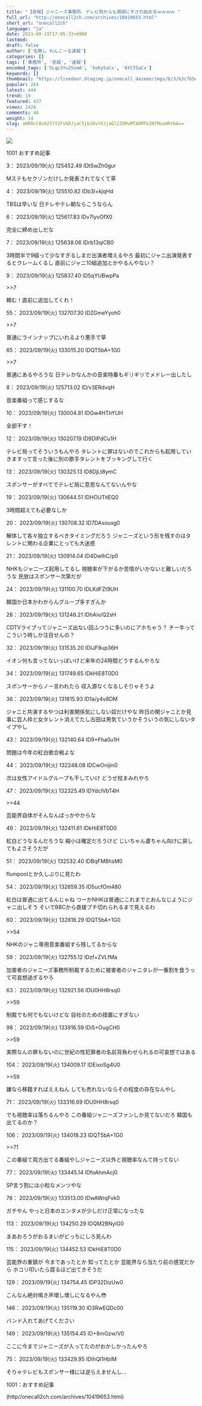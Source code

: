 ```yaml
---
title: "【悲報】ジャニーズ事務所、テレビ局からも順調に干され始めるｗｗｗｗ "
full_url: "http://onecall2ch.com/archives/10419653.html"
short_url: "onecall2ch"
language: "ja"
date: 2023-09-19T17:05:33+0900
lastmod: 
draft: false
author: ['名無し わんこーる速報']
categories: []
tags: ['事務所', '悲報', '速報']
encoded_tags: ['5LqL5YuZ5omA', '5oKy5aCx', '6YCf5aCx']
keywords: []
thumbnail: "https://livedoor.blogimg.jp/onecall_dazeee/imgs/b/3/b3c765ec.jpg"
popular: 264
latest: 444
trend: 19
featured: 437
views: 1424
comments: 44
weight: 14
slug: aHR0cC8vb25lY2FsbDJjaC5jb20vYXJjaGl2ZXMvMTA0MTk2NTMuaHRtbA==
---
```


![](https://livedoor.blogimg.jp/onecall_dazeee/imgs/b/3/b3c765ec.jpg)

<div> <p class='name2'> 1001 おすすめ記事</p> <p class='name2'>3： 2023/09/19(火) 125452.49 IDtSwZh0gur</p><p class='onecall'> Mステもセクゾンだけしか発表されてなくて草 </p> <p class='name2'>4： 2023/09/19(火) 125510.82 IDb3I+kjqHd</p><p class='onecall'><p> TBSは早いな 日テレやテレ朝ならこうならん </p></p> <p class='name2'>6： 2023/09/19(火) 125617.83 IDv7lyvOfX0</p><p class='onecall'> 完全に締め出しだな </p> <p class='name2'>7： 2023/09/19(火) 125638.06 IDrb13qiCB0</p><p class='onecall'> 3時間半で9組って少なすぎるしまだ出演者増えるやろ 最初にジャニ出演発表するとクレームくるし 直前にジャニ10組追加とかやるんやない？ </p> <p class='name2'>9： 2023/09/19(火) 125837.40 ID5qYUBwpPa</p><p class='onecall'> <p class='anchor'>>>7</p> 頼む！直前に追加してくれ！ </p> <p class='name2'>55： 2023/09/19(火) 132707.30 IDZGmeYyoh0</p><p class='onecall'> <p class='anchor'>>>7</p> 普通にラインナップにいれるより悪手で草 </p> <p class='name2'>65： 2023/09/19(火) 133015.20 IDQT5bA+1G0</p><p class='onecall'> <p class='anchor'>>>7</p> 普通にあるやろうな 日テレかなんかの音楽特番もギリギリでメドレー出したし </p> <p class='name2'>8： 2023/09/19(火) 125713.02 ID/v3ERdvqH</p><p class='onecall'> 音楽番組って感じするな </p> <p class='name2'>10： 2023/09/19(火) 130004.81 IDGw4HThYUH</p><p class='onecall'> 全部干す！ </p> <p class='name2'>12： 2023/09/19(火) 130207.19 ID9DIPdCu1H</p><p class='onecall'><p> テレビ局ってそういうもんやろ タレントに罪はないのでこれからも起用していきますって言った後に別の歌手タレントをブッキングして行く </p></p> <p class='name2'>13： 2023/09/19(火) 130325.13 ID8DjLt8ymC</p><p class='onecall'> スポンサーがすべてでテレビ局に意思なんてないんやな </p> <p class='name2'>19： 2023/09/19(火) 130644.51 IDHOUTitEQ0</p><p class='onecall'> 3時間超えても必要なしか </p> <p class='name2'>20： 2023/09/19(火) 130708.32 ID7DAxouxg0</p><p class='onecall'><p> 解体して各々独立するべきタイミングだろう ジャニーズという形を残すのはタレントに関わる企業にとっても大迷惑 </p></p> <p class='name2'>21： 2023/09/19(火) 130914.04 ID4DwlhC/p0</p><p class='onecall'> NHKもジャニーズ起用してるし 視聴率が下がるか苦情がいかないと難しいだろうな 民放はスポンサー次第だが </p> <p class='name2'>24： 2023/09/19(火) 131100.70 IDLKdFZt9UH</p><p class='onecall'> 韓国か日本かわからんグループ多すぎんか </p> <p class='name2'>28： 2023/09/19(火) 131248.21 IDhAiv/Q2sH</p><p class='onecall'> CDTVライブってジャニーズ出ない回ふつうに多いのにアホちゃう？ チー牛ってこういう時しか注目せんの？ </p> <p class='name2'>32： 2023/09/19(火) 131535.20 IDIJF9up36H</p><p class='onecall'><p> イオン何も言ってないっぽいけど来年の24時間どうするんやろな </p></p> <p class='name2'>34： 2023/09/19(火) 131749.65 IDkHiE8T0D0</p><p class='onecall'> スポンサーからノー言われたら 収入源なくなるしそりゃそうよ </p> <p class='name2'>36： 2023/09/19(火) 131815.93 ID1a/y4v8DM</p><p class='onecall'><p> ジャニと共演するやつは利害関係気にしない奴だけやな 昨日の関ジャニとか見事に芸人枠と女タレント消えてたし古田は男気ていうかそういうの気にしないタイプやし </p></p> <p class='name2'>43： 2023/09/19(火) 132140.64 ID9+Fha0u1H</p><p class='onecall'> 問題は今年の紅白歌合戦よな </p> <p class='name2'>44： 2023/09/19(火) 132248.08 IDCwOnijin0</p><p class='onecall'> 次は女性アイドルグループも干していけ どうせ枕まみれやろ </p> <p class='name2'>47： 2023/09/19(火) 132325.49 IDYdcIVbT4H</p><p class='onecall'> <p class='anchor'>>>44</p> 芸能界自体がそんなんばっかやからな </p> <p class='name2'>49： 2023/09/19(火) 132411.61 IDkHiE8T0D0</p><p class='onecall'> 紅白どうなるんだろうな 縮小は確定だろうけど じいちゃん婆ちゃん向けに戻してもよさそうだが </p> <p class='name2'>51： 2023/09/19(火) 132532.40 IDBqFM8hsM0</p><p class='onecall'> flumpoolとか久しぶりに見たわ </p> <p class='name2'>54： 2023/09/19(火) 132659.35 ID5ucfOm480</p><p class='onecall'> 紅白は普通に出てるんじゃね つーかNHKは普通にこれまでとおんなじようにジャニ出しそう そいでBBCから直接ブチ切れられるまで見えるわ </p> <p class='name2'>60： 2023/09/19(火) 132818.29 IDQT5bA+1G0</p><p class='onecall'> <p class='anchor'>>>54</p> NHKのジャニ専用音楽番組すら残してるからな </p> <p class='name2'>59： 2023/09/19(火) 132755.12 IDzf+ZVLfMa</p><p class='onecall'> 加害者のジャニーズ事務所制裁するために被害者のジャニタレが一番割を食うって可哀想過ぎるやろ </p> <p class='name2'>63： 2023/09/19(火) 132921.56 IDU0HH8rsq0</p><p class='onecall'> <p class='anchor'>>>59</p> 制裁でも何でもないけどな 自社のための措置にすぎない </p> <p class='name2'>98： 2023/09/19(火) 133916.59 IDi5+OugCH0</p><p class='onecall'> <p class='anchor'>>>59</p> 実際なんの罪もないのに世紀の性犯罪者の名前背負わせられるの可哀想ではある </p> <p class='name2'>104： 2023/09/19(火) 134009.17 IDEixoSg4U0</p><p class='onecall'> <p class='anchor'>>>59</p> 嫌なら移籍すればええねん しても売れないならその程度の存在なんやし </p> <p class='name2'>71： 2023/09/19(火) 133316.69 IDU0HH8rsq0</p><p class='onecall'> でも視聴率は落ちるんやろ この番組ジャニーズファンしか見てないだろ 韓国も出てるのか？ </p> <p class='name2'>106： 2023/09/19(火) 134018.23 IDQT5bA+1G0</p><p class='onecall'> <p class='anchor'>>>71</p> この番組て両方出てる番組やしジャニーズ以外と視聴率なんて持ってない </p> <p class='name2'>77： 2023/09/19(火) 133445.14 IDfoAhmAcj0</p><p class='onecall'> SP言う割には小粒なメンツやな </p> <p class='name2'>78： 2023/09/19(火) 133513.00 IDwAWrqFvk0</p><p class='onecall'> ガチやん やっと日本のエンタメが少しだけ正常になったな </p> <p class='name2'>113： 2023/09/19(火) 134250.29 IDQM2BNyiG0</p><p class='onecall'> まあおろうがおるまいがどっちにしろ見んわ </p> <p class='name2'>115： 2023/09/19(火) 134452.53 IDkHiE8T0D0</p><p class='onecall'><p> 芸能界の重鎮が 今まであったとか 知ってたとか 芸能界なら当たり前の感覚だから ホコリ叩いたら腐るほど出てきそうだ </p></p> <p class='name2'>129： 2023/09/19(火) 134754.45 IDP32DizUw0</p><p class='onecall'> こんなん絶対鳴き声増し増しになるやん😳 </p> <p class='name2'>146： 2023/09/19(火) 135119.30 ID3RwEQDc00</p><p class='onecall'> バンド入れてあげてください </p> <p class='name2'>149： 2023/09/19(火) 135154.45 ID+8mGzw/V0</p><p class='onecall'> ここに今までジャニーズが入ってたのがおかしかったんやろ </p> <p class='name2'>75： 2023/09/19(火) 133429.95 IDIhQl1HbIM</p><p class='onecall'><p> そりゃテレビもスポンサー様には逆らえませんし… </p></p> <p class='name2'>1001：おすすめ記事</p> </div>

(http//onecall2ch.com/archives/10419653.html)

